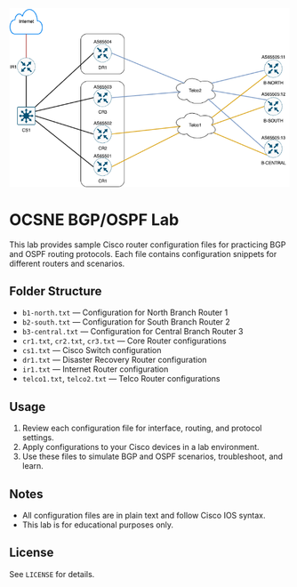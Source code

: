 ![Logo](./images/lab-design.png)

# OCSNE BGP/OSPF Lab

This lab provides sample Cisco router configuration files for practicing BGP and OSPF routing protocols. Each file contains configuration snippets for different routers and scenarios.

## Folder Structure

- `b1-north.txt`  — Configuration for North Branch Router 1
- `b2-south.txt`  — Configuration for South Branch Router 2
- `b3-central.txt` — Configuration for Central Branch Router 3
- `cr1.txt`, `cr2.txt`, `cr3.txt` — Core Router configurations
- `cs1.txt` — Cisco Switch configuration
- `dr1.txt` — Disaster Recovery Router configuration
- `ir1.txt` — Internet Router configuration
- `telco1.txt`, `telco2.txt` — Telco Router configurations

## Usage

1. Review each configuration file for interface, routing, and protocol settings.
2. Apply configurations to your Cisco devices in a lab environment.
3. Use these files to simulate BGP and OSPF scenarios, troubleshoot, and learn.

## Notes

- All configuration files are in plain text and follow Cisco IOS syntax.
- This lab is for educational purposes only.

## License

See `LICENSE` for details.
